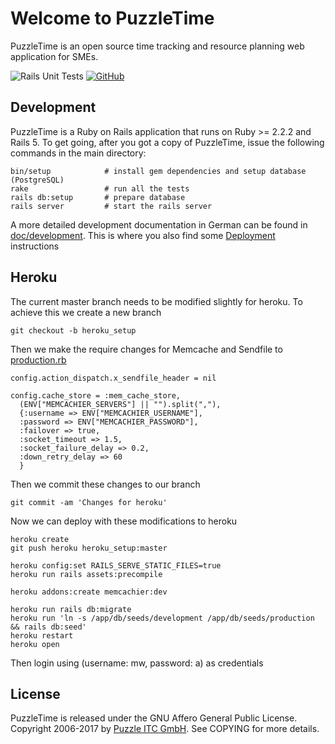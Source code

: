 # Welcome to PuzzleTime

PuzzleTime is an open source time tracking and resource planning web application for SMEs.

![Rails Unit Tests](https://github.com/puzzle/puzzletime/workflows/Rails%20Unit%20Tests/badge.svg)
[![GitHub](https://img.shields.io/github/license/puzzle/puzzletime)](https://github.com/puzzle/puzzletime/blob/master/LICENSE)

## Development

PuzzleTime is a Ruby on Rails application that runs on Ruby >= 2.2.2 and Rails 5.
To get going, after you got a copy of PuzzleTime, issue the following commands in the main
directory:

    bin/setup            # install gem dependencies and setup database (PostgreSQL)
    rake                 # run all the tests
    rails db:setup       # prepare database
    rails server         # start the rails server

A more detailed development documentation in German can be found in [doc/development](doc/development/README.md). This is where you also find some [Deployment](doc/development/03_deployment.md) instructions

## Heroku

The current master branch needs to be modified slightly for heroku. To achieve this we create a new branch

    git checkout -b heroku_setup

Then we make the require changes for Memcache and Sendfile to [production.rb](config/environments/production.rb)

    config.action_dispatch.x_sendfile_header = nil

    config.cache_store = :mem_cache_store,
      (ENV["MEMCACHIER_SERVERS"] || "").split(","),
      {:username => ENV["MEMCACHIER_USERNAME"],
      :password => ENV["MEMCACHIER_PASSWORD"],
      :failover => true,
      :socket_timeout => 1.5,
      :socket_failure_delay => 0.2,
      :down_retry_delay => 60
      }

Then we commit these changes to our branch

    git commit -am 'Changes for heroku'

Now we can deploy with these modifications to heroku 

    heroku create
    git push heroku heroku_setup:master

    heroku config:set RAILS_SERVE_STATIC_FILES=true 
    heroku run rails assets:precompile

    heroku addons:create memcachier:dev

    heroku run rails db:migrate 
    heroku run 'ln -s /app/db/seeds/development /app/db/seeds/production && rails db:seed'
    heroku restart
    heroku open

Then login using (username: mw, password: a) as credentials


## License

PuzzleTime is released under the GNU Affero General Public License.
Copyright 2006-2017 by [Puzzle ITC GmbH](http://puzzle.ch).
See COPYING for more details.
